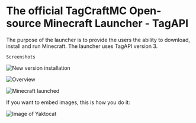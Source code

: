 # The official TagCraftMC Open-source Minecraft Launcher - TagAPI
The purpose of the launcher is to provide the users the ability to download, install and run Minecraft. The launcher uses TagAPI version 3.

```Screenshots```

![New version installation](https://raw.githubusercontent.com/ammarx/TagLauncher_3/master/_html_/install.png)

![Overview](https://raw.githubusercontent.com/ammarx/TagLauncher_3/master/_html_/overview.png)

![Minecraft launched](https://raw.githubusercontent.com/ammarx/TagLauncher_3/master/_html_/run.png)

If you want to embed images, this is how you do it:

![Image of Yaktocat](https://octodex.github.com/images/yaktocat.png)
